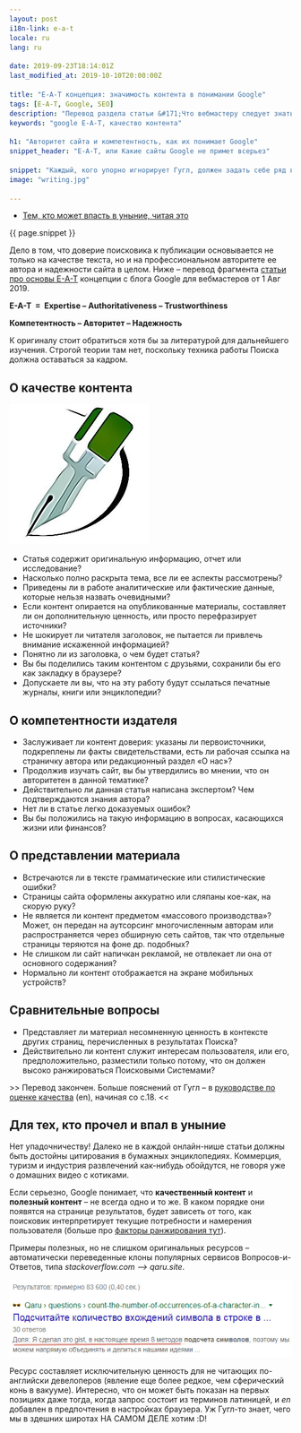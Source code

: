 ```yaml
---
layout: post
i18n-link: e-a-t
locale: ru
lang: ru

date: 2019-09-23T18:14:01Z
last_modified_at: 2019-10-10T20:00:00Z

title: "E-A-T концепция: значимость контента в понимании Google"
tags: [E-A-T, Google, SEO]
description: "Перевод раздела статьи &#171;Что вебмастеру следует знать о ключевых апдейтах Google&#187; в webmasters.googleblog.com (1 авг 2019). Не подстрочный. С комментариями."
keywords: "google E-A-T, качество контента"

h1: "Авторитет сайта и компетентность, как их понимает Google"
snippet_header: "E-A-T, или Какие сайты Google не примет всерьез"

snippet: "Каждый, кого упорно игнорирует Гугл, должен задать себе ряд вопросов. Отвечать жела&#173;тельно начистоту, заранее проверив, какие страницы выходят на первый план в Поиске по целевым запросам."
image: "writing.jpg"

---
```


<ul class="toc txt-right"><li><a href="#fin">Тем, кто может впасть в уныние, читая&nbsp;это</a></li> </ul>
<div>
  <p>{{ page.snippet }}</p>
  <p>Дело в том, что доверие поисковика к публикации основывается не только на качестве текста, но и на профессио&#173;нальном авторитете ее автора и надежности сайта в целом. Ниже – перевод фрагмента <a href="https://webmasters.googleblog.com/2019/08/core-updates.html" rel="noopener">статьи про основы E-A-T</a> концепции с блога Google для вебмастеров от 1 Авг 2019.</p>
  <p class="txt-center"><strong>E-A-T &nbsp;=&nbsp; Expertise &ndash; Authoritativeness &ndash; Trustworthiness</strong></p>
  <p class="txt-center"><strong>Компетентность &ndash; Авторитет &ndash; Надежность</strong></p>
  <p>К оригиналу стоит обратиться хотя бы за литературой для дальнейшего изучения. Строгой теории там нет, поскольку техника работы Поиска должна оставаться за кадром.</p>
</div>
<h2>О качестве контента</h2>
<p><img class="fullscreen-right" src="/images/posts/writing.jpg" alt="Текстовый контент"></p>
<ul>
  <li>Статья содержит <span class="under">оригинальную инфор&#173;мацию,</span> отчет или исследование?</li>
  <li>Насколько<span class="under"> полно раскрыта тема, </span> все ли ее аспекты рассмотрены?</li>
  <li>Приведены ли в работе аналитические или фактические данные, которые<span class="under"> нельзя назвать очевидными</span>?
  </li>
  <li>Если контент опирается на опубликован&#173;ные материалы, составляет ли <span class="under">он дополни&#173;тельную ценность</span>, или просто перефрази&#173;рует источники?</li>
  <li>Не шокирует ли читателя заголовок, не пытается ли привлечь внимание искаженной информацией?
  </li>
  <li>Понятно ли из заголовка, о чем будет статья?</li>
  <li>Вы бы поделились таким контентом с друзьями, сохранили бы его как закладку в браузере?</li>
  <li>Допускаете ли вы, что на эту работу будут ссылаться печатные журналы, книги или энциклопедии?</li>
</ul>
<h2>О компетентности издателя</h2>
<ul>
  <li><span class="under">Заслуживает ли контент доверия</span>: указаны ли первоисточники, подкреплены ли факты свидетельствами, есть ли рабочая ссылка на страничку автора или редакционный раздел «О нас»?</li>
  <li>Продолжив изучать сайт, вы бы утвер&#173;дились во мнении, что <span class="under">он авторитетен в </span>данной тематике?</li>
  <li>Действительно ли данная статья<span class="under"> написана экспертом?</span> Чем подтверждаются знания автора?
  </li>
  <li>Нет ли в статье легко доказуемых ошибок?</li>
  <li>Вы бы положились на такую информа&#173;цию в вопросах, касающихся жизни или финан&#173;сов?
  </li>
</ul>
<h2>О представлении материала</h2>
<ul>
  <li>Встречаются ли в тексте граммати&#173;ческие или стилистические ошибки?</li>
  <li>Страницы сайта оформлены аккуратно или сляпаны кое-как, на скорую руку?</li>
  <li>Не является ли контент предметом «массового производства»? Может, он передан на аутсорсинг многочисленным авторам или распространяется через обширную сеть сайтов, так что отдельные страницы теряются на фоне др. подобных?</li>
  <li>Не слишком ли сайт напичкан рекла&#173;мой, не отвлекает ли она от основного содержания?
  </li>
  <li>Нормально ли контент отображается на <span class="under">экране мобильных устройств</span>?</li>
</ul>
<h2>Сравнительные вопросы</h2>
<ul>
  <li>Представляет ли материал несомнен&#173;ную ценность в контексте других страниц, перечисленных в результатах Поиска?</li>
  <li>Действительно ли контент служит интересам пользователя, или его, предположительно, разместили только потому, что он должен высоко ранжироваться Поисковыми Системами?
  </li>
</ul>
<p>&gt;&gt; Перевод закончен. Больше пояснений от Гугл &ndash; в <a href="https://static.googleusercontent.com/media/guidelines.raterhub.com/en//searchqualityevaluatorguidelines.pdf" rel="noopener" target="_blank">руководстве по оценке качества</a>&nbsp;(en), начиная со с.18. &lt;&lt;</p>
<h2 id="fin">Для тех, кто прочел и впал в уныние</h2>
<p>Нет упадочничеству! Далеко не в каждой онлайн-нише статьи должны быть достойны цитирования в бумажных энцик&#173;лопедиях. Коммерция, туризм и индустрия развле&#173;чений как-нибудь обойдутся, не говоря уже о домашних видео с котиками.</p>
<p>Если серьезно, Google понимает, что <b>качественный контент</b> и <b>полезный контент</b> &ndash; не всегда одно и то же. В каком порядке они появятся на странице результатов, будет зависеть от того, как поисковик интер&#173;претирует текущие потребности и намерения пользователя (больше про <a href="{{site.url}}/kak-rabotajut-algoritmy-google">факторы ранжирования тут</a>).
<p>Примеры полезных, но не слишком ориги&#173;нальных ресурсов &ndash; автоматически переве&#173;ден&#173;ные клоны популярных сервисов Вопросов-и-Ответов, типа <i>stackoverflow.com &xrarr; qaru.site</i>.</p>
</p><p class="txt-center">
<img loading="lazy"  src="/images/posts/qaru-first-position-ru.jpg" alt="Сниппет автоматически переведенной страницы"></p>
<p>Ресурс составляет исключительную ценность для не&nbsp;читающих по-английски девелоперов (явление еще более редкое, чем сферический конь в вакууме). Интересно, что он может быть показан на первых позициях даже тогда, когда запрос состоит из терминов латиницей, и <i>en</i> добавлен в предпочтения в настройках браузера. Уж Гугл-то знает, чего мы в здешних широтах НА САМОМ ДЕЛЕ хотим :D!</p>